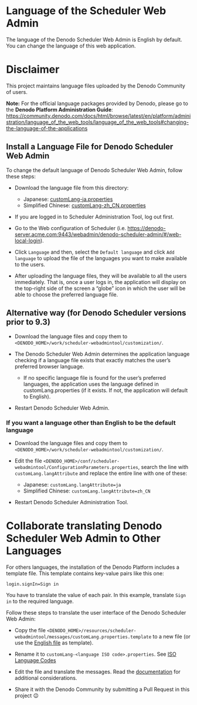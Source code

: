 <!--
title: 'Denodo Community Lab Environment Lang Files'
description: 'This project maintains the configuration scripts for the Denodo Community Lab Environment containers.
layout: Doc
framework: docker
platform: container
language: yml
authorLink: ''
authorName: 'Denodo Community'
authorAvatar: ''
collaborators: 
-->

# Language of the Scheduler Web Admin

The language of the Denodo Scheduler Web Admin is English by default. You can change the language of this web application. 

# Disclaimer

This project maintains language files uploaded by the Denodo Community of users. 

**Note:** For the official language packages provided by Denodo, please go to the **Denodo Platform Administration Guide**: https://community.denodo.com/docs/html/browse/latest/en/platform/administration/language_of_the_web_tools/language_of_the_web_tools#changing-the-language-of-the-applications

## Install a Language File for Denodo Scheduler Web Admin

To change the default language of Denodo Scheduler Web Admin, follow these steps:

* Download the language file from this directory:
  * Japanese: [customLang-ja.properties](./customLang-ja.properties)
  * Simplified Chinese: [customLang-zh_CN.properties](./customLang-zh_CN.properties)


* If you are logged in to Scheduler Administration Tool, log out first.
* Go to the Web configuration of Scheduler (i.e. https://denodo-server.acme.com:9443/webadmin/denodo-scheduler-admin/#/web-local-login).
* Click `Language` and then, select the `Default language` and click `Add language` to upload the file of the languages you want to make available to the users.
* After uploading the language files, they will be available to all the users immediately. That is, once a user logs in, the application will display on the top-right side of the screen a “globe” icon in which the user will be able to choose the preferred language file.

## Alternative way (for Denodo Scheduler versions prior to 9.3)

* Download the language files and copy them to `<DENODO_HOME>/work/scheduler-webadmintool/customization/`.
* The Denodo Scheduler Web Admin determines the application language checking if a language file exists that exactly matches the user’s preferred browser language. 
  * If no specific language file is found for the user’s preferred languages, the application uses the language defined in customLang.properties (if it exists. If not, the application will default to English).

* Restart Denodo Scheduler Web Admin.


### If you want a language other than English to be the default language

* Download the language files and copy them to `<DENODO_HOME>/work/scheduler-webadmintool/customization/`.
* Edit the file `<DENODO_HOME>/conf/scheduler-webadmintool/ConfigurationParameters.properties`, search the line with `customLang.langAttribute` and replace the entire line with one of these:
  * Japanese: `customLang.langAttribute=ja`
  * Simplified Chinese: `customLang.langAttribute=zh_CN`

* Restart Denodo Scheduler Administration Tool.



# Collaborate translating Denodo Scheduler Web Admin to Other Languages

For others languages, the installation of the Denodo Platform includes a template file. This template contains key-value pairs like this one:

```properties
login.signIn=Sign in
```
You have to translate the value of each pair. In this example, translate `Sign in` to the required language.

Follow these steps to translate the user interface of the Denodo Scheduler Web Admin:

* Copy the file `<DENODO_HOME>/resources/scheduler-webadmintool/messages/customLang.properties.template` to a new file (or use the [English file](./customLang-en.properties) as template).

* Rename it to `customLang-<language ISO code>.properties`. See [ISO Language Codes](https://en.wikipedia.org/wiki/List_of_ISO_639_language_codes)

* Edit the file and translate the messages. Read the [documentation](https://community.denodo.com/docs/html/browse/latest/en/platform/administration/language_of_the_web_tools/language_of_the_web_tools#considerations-when-translating-the-language-files) for additional considerations. 

* Share it with the Denodo Community by submitting a Pull Request in this project :wink: